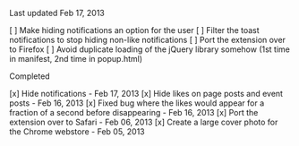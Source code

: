 Last updated Feb 17, 2013

[ ] Make hiding notifications an option for the user
[ ] Filter the toast notifications to stop hiding non-like notifications
[ ] Port the extension over to Firefox
[ ] Avoid duplicate loading of the jQuery library somehow (1st time in manifest, 2nd time in popup.html)

Completed 

[x] Hide notifications - Feb 17, 2013
[x] Hide likes on page posts and event posts - Feb 16, 2013
[x] Fixed bug where the likes would appear for a fraction of a second before disappearing - Feb 16, 2013
[x] Port the extension over to Safari - Feb 06, 2013
[x] Create a large cover photo for the Chrome webstore - Feb 05, 2013